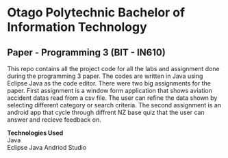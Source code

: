 # Otago Polytechnic Bachelor of Information Technology
## Paper - Programming 3 (BIT - IN610)
This repo contains all the project code for all the labs and assignment done during the programming 3 paper. The codes are written in Java
using Eclipse Java as the code editor. There were two big assignments for the paper. First assignment is a window form application that 
shows aviation accident datas read from a csv file. The user can refine the data shown by selecting different category or search criteria.
The second assignment is an android app that cycle through diffrent NZ base quiz that the user can answer and recieve feedback on.

__Technologies Used__  
Java  
Eclipse Java
Andriod Studio
